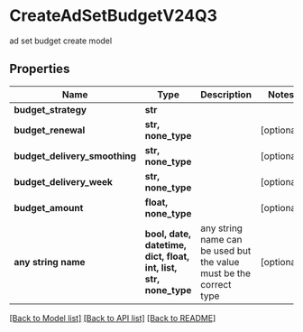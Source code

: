 # CreateAdSetBudgetV24Q3

ad set budget create model

## Properties
Name | Type | Description | Notes
------------ | ------------- | ------------- | -------------
**budget_strategy** | **str** |  | 
**budget_renewal** | **str, none_type** |  | [optional] 
**budget_delivery_smoothing** | **str, none_type** |  | [optional] 
**budget_delivery_week** | **str, none_type** |  | [optional] 
**budget_amount** | **float, none_type** |  | [optional] 
**any string name** | **bool, date, datetime, dict, float, int, list, str, none_type** | any string name can be used but the value must be the correct type | [optional]

[[Back to Model list]](../README.md#documentation-for-models) [[Back to API list]](../README.md#documentation-for-api-endpoints) [[Back to README]](../README.md)



